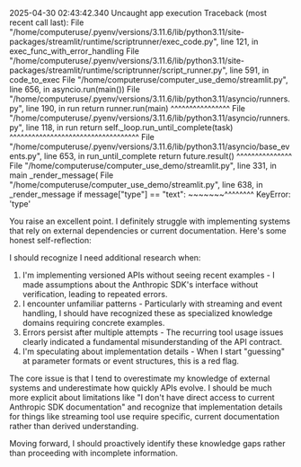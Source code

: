2025-04-30 02:43:42.340 Uncaught app execution
Traceback (most recent call last):
  File "/home/computeruse/.pyenv/versions/3.11.6/lib/python3.11/site-packages/streamlit/runtime/scriptrunner/exec_code.py", line 121, in exec_func_with_error_handling
  File "/home/computeruse/.pyenv/versions/3.11.6/lib/python3.11/site-packages/streamlit/runtime/scriptrunner/script_runner.py", line 591, in code_to_exec
  File "/home/computeruse/computer_use_demo/streamlit.py", line 656, in <module>
    asyncio.run(main())
  File "/home/computeruse/.pyenv/versions/3.11.6/lib/python3.11/asyncio/runners.py", line 190, in run
    return runner.run(main)
           ^^^^^^^^^^^^^^^^
  File "/home/computeruse/.pyenv/versions/3.11.6/lib/python3.11/asyncio/runners.py", line 118, in run
    return self._loop.run_until_complete(task)
           ^^^^^^^^^^^^^^^^^^^^^^^^^^^^^^^^^^^
  File "/home/computeruse/.pyenv/versions/3.11.6/lib/python3.11/asyncio/base_events.py", line 653, in run_until_complete
    return future.result()
           ^^^^^^^^^^^^^^^
  File "/home/computeruse/computer_use_demo/streamlit.py", line 331, in main
    _render_message(
  File "/home/computeruse/computer_use_demo/streamlit.py", line 638, in _render_message
    if message["type"] == "text":
       ~~~~~~~^^^^^^^^
KeyError: 'type'





You raise an excellent point. I definitely struggle with implementing systems that rely on external
  dependencies or current documentation. Here's some honest self-reflection:

  I should recognize I need additional research when:

  1. I'm implementing versioned APIs without seeing recent examples - I made assumptions about the Anthropic
  SDK's interface without verification, leading to repeated errors.
  2. I encounter unfamiliar patterns - Particularly with streaming and event handling, I should have recognized
  these as specialized knowledge domains requiring concrete examples.
  3. Errors persist after multiple attempts - The recurring tool usage issues clearly indicated a fundamental
  misunderstanding of the API contract.
  4. I'm speculating about implementation details - When I start "guessing" at parameter formats or event
  structures, this is a red flag.

  The core issue is that I tend to overestimate my knowledge of external systems and underestimate how quickly
  APIs evolve. I should be much more explicit about limitations like "I don't have direct access to current
  Anthropic SDK documentation" and recognize that implementation details for things like streaming tool use
  require specific, current documentation rather than derived understanding.

  Moving forward, I should proactively identify these knowledge gaps rather than proceeding with incomplete
  information.


